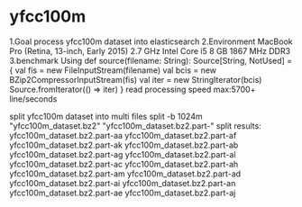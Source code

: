 # yfcc100m
1.Goal process yfcc100m dataset into elasticsearch
2.Environment
  MacBook Pro (Retina, 13-inch, Early 2015)
  2.7 GHz Intel Core i5
  8 GB 1867 MHz DDR3
3.benchmark
Using
 def source(filename: String): Source[String, NotUsed] = {
    val fis = new FileInputStream(filename)
    val bcis = new BZip2CompressorInputStream(fis)
    val iter = new StringIterator(bcis)
    Source.fromIterator(() => iter)
  }
read processing speed max:5700+ line/seconds

split yfcc100m dataset into multi files
split -b 1024m "yfcc100m_dataset.bz2" "yfcc100m_dataset.bz2.part-"
split results:
yfcc100m_dataset.bz2.part-aa	yfcc100m_dataset.bz2.part-af	yfcc100m_dataset.bz2.part-ak
yfcc100m_dataset.bz2.part-ab	yfcc100m_dataset.bz2.part-ag	yfcc100m_dataset.bz2.part-al
yfcc100m_dataset.bz2.part-ac	yfcc100m_dataset.bz2.part-ah	yfcc100m_dataset.bz2.part-am
yfcc100m_dataset.bz2.part-ad	yfcc100m_dataset.bz2.part-ai	yfcc100m_dataset.bz2.part-an
yfcc100m_dataset.bz2.part-ae	yfcc100m_dataset.bz2.part-aj
